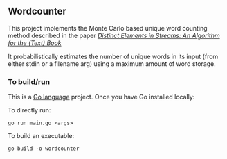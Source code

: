 ## Wordcounter

This project implements the Monte Carlo based unique word counting method described in the paper [*Distinct Elements in Streams: An Algorithm for
the (Text) Book*](https://arxiv.org/abs/2301.10191)

It probabilistically estimates the number of unique words in its input (from either stdin or a filename arg) using a maximum amount of word storage.

### To build/run

This is a [Go language](https://go.dev/) project. Once you have Go installed locally:

To directly run:

`go run main.go <args>`

To build an executable:

`go build -o wordcounter`
